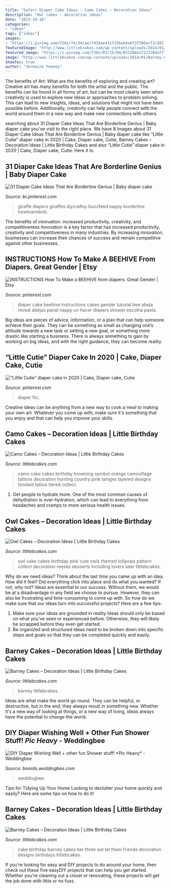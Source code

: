 ```yaml
---
title: "Safari Diaper Cake Ideas : Camo Cakes – Decoration Ideas"
description: "Owl cakes – decoration ideas"
date: "2023-10-10"
categories:
- "ideas"
tags: ["ideas"]
images:
- "https://i.pinimg.com/736x/f4/34/ae/f434ae431f33be64a6f3f396acf1c582.jpg"
featuredImage: "http://www.littlebcakes.com/wp-content/uploads/2014/01/Barney-Cakes.jpg"
featured_image: "https://i.pinimg.com/736x/03/15/8d/03158da1f21338da7f7bb205b300974d--nappy-cake-diaper-cakes.jpg"
image: "http://www.littlebcakes.com/wp-content/uploads/2014/01/Barney-Cakes.jpg"
ShowToc: true
author: "Jermaine Feeney"
---
```



The benefits of Art: What are the benefits of exploring and creating art?
Creative art has many benefits for both the artist and the public. The benefits can be found in all forms of art, but can be most clearly seen when creativity is used to explore new ideas or approaches to problem solving. This can lead to new insights, ideas, and solutions that might not have been possible before. Additionally, creativity can help people connect with the world around them in a new way and make new connections with others.

	

		
searching about 31 Diaper Cake Ideas That Are Borderline Genius | Baby diaper cake you've visit to the right place. We have 8 Images about 31 Diaper Cake Ideas That Are Borderline Genius | Baby diaper cake like “Little Cutie” diaper cake in 2020 | Cake, Diaper cake, Cutie, Barney Cakes – Decoration Ideas | Little Birthday Cakes and also “Little Cutie” diaper cake in 2020 | Cake, Diaper cake, Cutie. Here it is:
		
    
## 31 Diaper Cake Ideas That Are Borderline Genius | Baby Diaper Cake

<img loading=lazy src="https://i.pinimg.com/736x/82/b0/f0/82b0f0322b295c4aab38e059d9207b31.jpg" onerror="this.onerror=null;this.src='https://tse3.mm.bing.net/th?id=OIP.vlAx8FsZn87fM85d2CeP7gHaMY&amp;pid=15.1';" alt="31 Diaper Cake Ideas That Are Borderline Genius | Baby diaper cake">

_Source: br.pinterest.com_

>giraffe diapers giraffes diycraftsy buzzfeed nappy borderline howtoarmknit. 

	

The benefits of innovation: increased productivity, creativity, and competitiveness
Innovation is a key factor that has increased productivity, creativity and competitiveness in many industries. By increasing innovation, businesses can increase their chances of success and remain competitive against other businesses.

    
## INSTRUCTIONS How To Make A BEEHIVE From Diapers. Great Gender | Etsy

<img loading=lazy src="https://i.pinimg.com/736x/03/15/8d/03158da1f21338da7f7bb205b300974d--nappy-cake-diaper-cakes.jpg" onerror="this.onerror=null;this.src='https://tse4.mm.bing.net/th?id=OIP.s3kCu62L0qYRkLVqbpG8TQHaHV&amp;pid=15.1';" alt="INSTRUCTIONS How To Make a BEEHIVE from diapers. Great Gender | Etsy">

_Source: pinterest.com_

>diaper cake beehive instructions cakes gender tutorial bee abeja reveal abejas panal nappy un hacer diapers shower escolha pasta. 

	

Big ideas are pieces of advice, information, or a plan that can help someone achieve their goals. They can be something as small as changing one’s attitude towards a new task or setting a new goal, or something more drastic like starting a business. There is always something to gain by working on big ideas, and with the right guidance, they can become reality.

    
## “Little Cutie” Diaper Cake In 2020 | Cake, Diaper Cake, Cutie

<img loading=lazy src="https://i.pinimg.com/736x/f4/34/ae/f434ae431f33be64a6f3f396acf1c582.jpg" onerror="this.onerror=null;this.src='https://tse1.mm.bing.net/th?id=OIP.xOatCgeQi7NWkKaDWSMfkAHaJ3&amp;pid=15.1';" alt="“Little Cutie” diaper cake in 2020 | Cake, Diaper cake, Cutie">

_Source: pinterest.com_

>diaper flic. 

	

Creative ideas can be anything from a new way to cook a meal to making your own art. Whatever you come up with, make sure it's something that you enjoy and that can help you improve your skills.

    
## Camo Cakes – Decoration Ideas | Little Birthday Cakes

<img loading=lazy src="http://www.littlebcakes.com/wp-content/uploads/2014/01/Camo-Cakes-Iamges.jpg" onerror="this.onerror=null;this.src='https://tse4.mm.bing.net/th?id=OIP.8zwtcOOPIZQBCU0TlCBIKwHaJ4&amp;pid=15.1';" alt="Camo Cakes – Decoration Ideas | Little Birthday Cakes">

_Source: littlebcakes.com_

>camo cake cakes birthday browning symbol orange camouflage tattoos decoration hunting country pink iamges layered designs fondant tattoo tiered collect. 

	

1. Get people to hydrate more. One of the most common causes of dehydration is over-hydration, which can lead to everything from headaches and cramps to more serious health issues.

    
## Owl Cakes – Decoration Ideas | Little Birthday Cakes

<img loading=lazy src="http://www.littlebcakes.com/wp-content/uploads/2013/08/Owl-Cake.jpg" onerror="this.onerror=null;this.src='https://tse2.mm.bing.net/th?id=OIP.6IdV8pdrVxJzygIPgxPetwHaJ9&amp;pid=15.1';" alt="Owl Cakes – Decoration Ideas | Little Birthday Cakes">

_Source: littlebcakes.com_

>owl cake cakes birthday pink cute owls themed lollipops pattern collect decoration reeses desserts including lovers later littlebcakes. 

	

Why do we need ideas?
Think about the last time you came up with an idea. How did it feel? Did everything click into place and do what you wanted? If not, why not?
Ideas are essential to our success. Without them, we would be at a disadvantage in any field we choose to pursue. However, they can also be frustrating and time-consuming to come up with. So how do we make sure that our ideas turn into successful projects? Here are a few tips: 

1) Make sure your ideas are grounded in reality 
Ideas should only be based on what you've seen or experienced before. Otherwise, they will likely be scrapped before they even get started. 
2) Be organized and structured 
Ideas need to be broken down into specific steps and goals so that they can be completed quickly and easily.

    
## Barney Cakes – Decoration Ideas | Little Birthday Cakes

<img loading=lazy src="https://www.littlebcakes.com/wp-content/uploads/2014/01/Barney-Cake-Ideas.jpg" onerror="this.onerror=null;this.src='https://tse1.mm.bing.net/th?id=OIP.xHRiNwuhUC6ZyitMsPRWVwHaLx&amp;pid=15.1';" alt="Barney Cakes – Decoration Ideas | Little Birthday Cakes">

_Source: littlebcakes.com_

>barney littlebcakes. 

	

Ideas are what make the world go round. They can be helpful, or destructive, but in the end, they always result in something new. Whether it's a new way of looking at things, or a new way of living, ideas always have the potential to change the world.

    
## DIY Diaper Wishing Well + Other Fun Shower Stuff! *Pic Heavy* - Weddingbee

<img loading=lazy src="http://www-static.weddingbee.com/pics/144958/b2.JPG" onerror="this.onerror=null;this.src='https://tse1.mm.bing.net/th?id=OIP.jRmUZg8eKll8xoendkUt4AHaJ4&amp;pid=15.1';" alt="DIY Diaper Wishing Well + other fun Shower stuff! *Pic Heavy* - Weddingbee">

_Source: boards.weddingbee.com_

>weddingbee. 

	

Tips for Tidying Up Your Home
Looking to declutter your home quickly and easily? Here are some tips on how to do it!

    
## Barney Cakes – Decoration Ideas | Little Birthday Cakes

<img loading=lazy src="http://www.littlebcakes.com/wp-content/uploads/2014/01/Barney-Cakes.jpg" onerror="this.onerror=null;this.src='https://tse4.mm.bing.net/th?id=OIP.-Fa8BpsW6o4ybrfOR8JwiAHaJ3&amp;pid=15.1';" alt="Barney Cakes – Decoration Ideas | Little Birthday Cakes">

_Source: littlebcakes.com_

>cake birthday barney cakes tier three eat let them friends decoration designs birthdays littlebcakes. 

	

If you're looking for easy and DIY projects to do around your home, then check out these five easyDIY projects that can help you get started. Whether you're cleaning out a closet or renovating, these projects will get the job done with little or no fuss.

